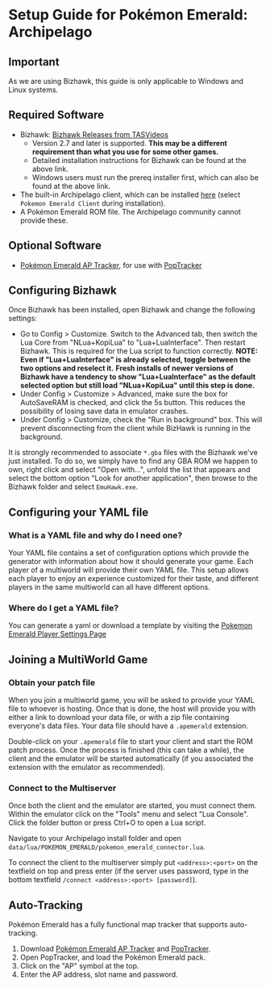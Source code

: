 # Setup Guide for Pokémon Emerald: Archipelago

## Important

As we are using Bizhawk, this guide is only applicable to Windows and Linux systems.

## Required Software

- Bizhawk: [Bizhawk Releases from TASVideos](https://tasvideos.org/BizHawk/ReleaseHistory)
  - Version 2.7 and later is supported. **This may be a different requirement than what you use for some other games.**
  - Detailed installation instructions for Bizhawk can be found at the above link.
  - Windows users must run the prereq installer first, which can also be found at the above link.
- The built-in Archipelago client, which can be installed [here](https://github.com/ArchipelagoMW/Archipelago/releases)
(select `Pokemon Emerald Client` during installation).
- A Pokémon Emerald ROM file. The Archipelago community cannot provide these.

## Optional Software

- [Pokémon Emerald AP Tracker](https://github.com/AliceMousie/emerald-ap-tracker/releases/latest), for use with
[PopTracker](https://github.com/black-sliver/PopTracker/releases)

## Configuring Bizhawk

Once Bizhawk has been installed, open Bizhawk and change the following settings:

- Go to Config > Customize. Switch to the Advanced tab, then switch the Lua Core from "NLua+KopiLua" to "Lua+LuaInterface".
Then restart Bizhawk. This is required for the Lua script to function correctly.
**NOTE: Even if "Lua+LuaInterface" is already selected, toggle between the two options and reselect it.**
**Fresh installs of newer versions of Bizhawk have a tendency to show "Lua+LuaInterface" as the default selected option**
**but still load "NLua+KopiLua" until this step is done.**
- Under Config > Customize > Advanced, make sure the box for AutoSaveRAM is checked, and click the 5s button.
This reduces the possibility of losing save data in emulator crashes.
- Under Config > Customize, check the "Run in background" box. This will prevent disconnecting from the client while
BizHawk is running in the background.

It is strongly recommended to associate `*.gba` files with the Bizhawk we've just installed. To do so, we simply have to
find any GBA ROM we happen to own, right click and select "Open with...", unfold the list that appears and select
the bottom option "Look for another application", then browse to the Bizhawk folder and select `EmuHawk.exe`.

## Configuring your YAML file

### What is a YAML file and why do I need one?

Your YAML file contains a set of configuration options which provide the generator with information about how it should
generate your game. Each player of a multiworld will provide their own YAML file. This setup allows each player to enjoy
an experience customized for their taste, and different players in the same multiworld can all have different options.

### Where do I get a YAML file?

You can generate a yaml or download a template by visiting the
[Pokemon Emerald Player Settings Page](/games/Pokemon%20Emerald/player-settings)

## Joining a MultiWorld Game

### Obtain your patch file

When you join a multiworld game, you will be asked to provide your YAML file to whoever is hosting. Once that is done,
the host will provide you with either a link to download your data file, or with a zip file containing everyone's data
files. Your data file should have a `.apemerald` extension.

Double-click on your `.apemerald` file to start your client and start the ROM patch process. Once the process is finished
(this can take a while), the client and the emulator will be started automatically (if you associated the extension with
the emulator as recommended).

### Connect to the Multiserver

Once both the client and the emulator are started, you must connect them. Within the emulator click on the "Tools" menu
and select "Lua Console". Click the folder button or press Ctrl+O to open a Lua script.

Navigate to your Archipelago install folder and open `data/lua/POKEMON_EMERALD/pokemon_emerald_connector.lua`.

To connect the client to the multiserver simply put `<address>:<port>` on the textfield on top and press enter (if the
server uses password, type in the bottom textfield `/connect <address>:<port> [password]`).

## Auto-Tracking

Pokémon Emerald has a fully functional map tracker that supports auto-tracking.

1. Download [Pokémon Emerald AP Tracker](https://github.com/AliceMousie/emerald-ap-tracker/releases/latest) and
[PopTracker](https://github.com/black-sliver/PopTracker/releases).
2. Open PopTracker, and load the Pokémon Emerald pack. 
3. Click on the "AP" symbol at the top.
4. Enter the AP address, slot name and password.
